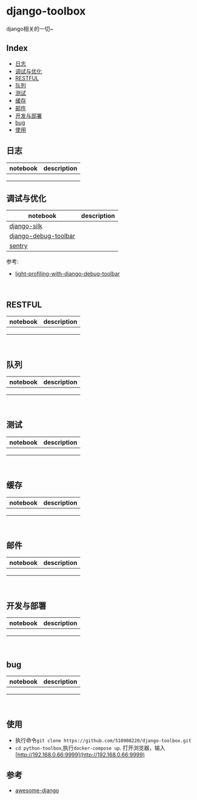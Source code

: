 # django-toolbox
django相关的一切~


## Index

* [日志](#日志)
* [调试与优化](#调试与优化)
* [RESTFUL](#RESTFUL)
* [队列](#队列)
* [测试](#测试)
* [缓存](#缓存)
* [邮件](#邮件)
* [开发与部署](#开发与部署)
* [bug](#bug)
* [使用](#使用)

## 日志
| notebook | description |
| -------- | ----------- |
|          |             |
|          |             |
|          |             |

## 调试与优化
| notebook                                 | description |
| ---------------------------------------- | ----------- |
| [django-silk](https://github.com/django-silk/silk) |             |
| [django-debug-toolbar](https://github.com/jazzband/django-debug-toolbar/) |             |
| [sentry](https://github.com/getsentry/sentry) |             |

参考:
- [light-profiling-with-django-debug-toolbar](http://dnozay.github.io/django,debugging,performance/2015/01/07/light-profiling-with-django-debug-toolbar.html)


<br/>

## RESTFUL
| notebook | description |
| -------- | ----------- |
|          |             |
|          |             |
|          |             |
<br/>

## 队列
| notebook | description |
| -------- | ----------- |
|          |             |
|          |             |
|          |             |
<br/>

## 测试
| notebook | description |
| -------- | ----------- |
|          |             |
|          |             |
|          |             |
<br/>

## 缓存
| notebook | description |
| -------- | ----------- |
|          |             |
|          |             |
|          |             |
<br/>

## 邮件
| notebook | description |
| -------- | ----------- |
|          |             |
|          |             |
|          |             |
<br/>


## 开发与部署
| notebook | description |
| -------- | ----------- |
|          |             |
|          |             |
|          |             |
<br/>

## bug
| notebook | description |
| -------- | ----------- |
|          |             |
|          |             |
|          |             |
<br/>


## 使用

- 执行命令`git clone https://github.com/510908220/django-toolbox.git`
- `cd python-toolbox`,执行`docker-compose up`. 打开浏览器，输入[http://192.168.0.66:9999](http://192.168.0.66:9999)

## 参考
- [awesome-django](http://awesome-django.com/)